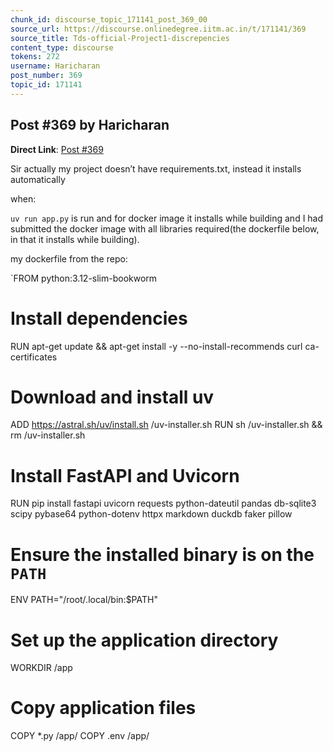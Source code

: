 ```yaml
---
chunk_id: discourse_topic_171141_post_369_00
source_url: https://discourse.onlinedegree.iitm.ac.in/t/171141/369
source_title: Tds-official-Project1-discrepencies
content_type: discourse
tokens: 272
username: Haricharan
post_number: 369
topic_id: 171141
---
```


## Post #369 by Haricharan

**Direct Link**: [Post #369](https://discourse.onlinedegree.iitm.ac.in/t/171141/369)

Sir actually my project doesn’t have requirements.txt, instead it installs automatically

when:

`uv run app.py` is run and for docker image it installs while building and I had submitted the docker image with all libraries required(the dockerfile below, in that it installs while building).

my dockerfile from the repo:

`FROM python:3.12-slim-bookworm

# Install dependencies
RUN apt-get update &amp;&amp; apt-get install -y --no-install-recommends curl ca-certificates

# Download and install uv
ADD https://astral.sh/uv/install.sh /uv-installer.sh
RUN sh /uv-installer.sh &amp;&amp; rm /uv-installer.sh

# Install FastAPI and Uvicorn
RUN pip install fastapi uvicorn requests python-dateutil pandas db-sqlite3 scipy pybase64 python-dotenv httpx markdown duckdb faker pillow

# Ensure the installed binary is on the `PATH`
ENV PATH="/root/.local/bin:$PATH"

# Set up the application directory
WORKDIR /app
# Copy application files
COPY *.py /app/
COPY .env /app/
